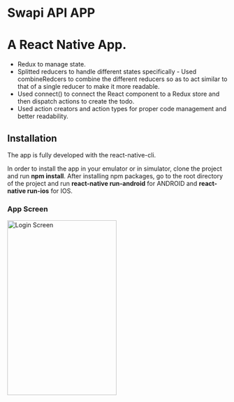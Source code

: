 # Swapi API APP
# A React Native App.

 - Redux to manage state.
 - Splitted reducers to handle different states specifically - Used combineRedcers to combine the different reducers so as to act similar to that of a single reducer to make it more readable.
 - Used connect() to connect the React component to a Redux store and then dispatch actions to create the todo.
 - Used action creators and action types for proper code management and better readability.

## Installation

  The app is fully developed with the react-native-cli. 
  
  In order to install the app in your emulator or in simulator, clone the project and run <b>npm install</b>.
  After installing npm packages, go to the root directory of the project and run <b>react-native run-android</b> for ANDROID and <b>react-native run-ios</b> for IOS.
  
### App Screen
  <div>
  <img src="./blob/swapi.gif" alt="Login Screen" width="250" height="400">
  </div>
